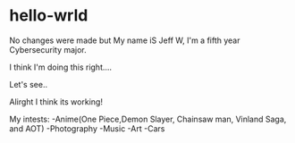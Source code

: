 # hello-wrld

No changes were made but My name iS Jeff W, I'm a fifth year Cybersecurity major.

I think I'm doing this right....

Let's see..

Alirght I think its working!

My intests:
-Anime(One Piece,Demon Slayer, Chainsaw man, Vinland Saga, and AOT)
-Photography
-Music
-Art
-Cars